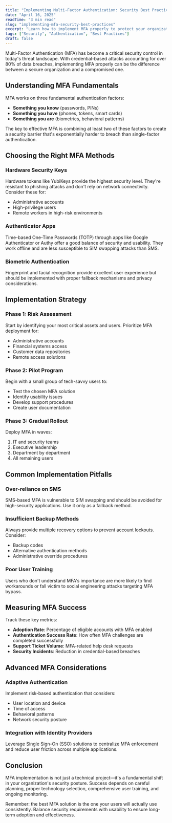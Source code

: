 ```yaml
---
title: "Implementing Multi-Factor Authentication: Security Best Practices"
date: "April 16, 2025"
readTime: "3 min read"
slug: "implementing-mfa-security-best-practices"
excerpt: "Learn how to implement MFA properly to protect your organization from credential-based attacks."
tags: ["Security", "Authentication", "Best Practices"]
draft: false
---
```


Multi-Factor Authentication (MFA) has become a critical security control in today's threat landscape. With credential-based attacks accounting for over 80% of data breaches, implementing MFA properly can be the difference between a secure organization and a compromised one.

## Understanding MFA Fundamentals

MFA works on three fundamental authentication factors:

- **Something you know** (passwords, PINs)
- **Something you have** (phones, tokens, smart cards)
- **Something you are** (biometrics, behavioral patterns)

The key to effective MFA is combining at least two of these factors to create a security barrier that's exponentially harder to breach than single-factor authentication.

## Choosing the Right MFA Methods

### Hardware Security Keys

Hardware tokens like YubiKeys provide the highest security level. They're resistant to phishing attacks and don't rely on network connectivity. Consider these for:

- Administrative accounts
- High-privilege users
- Remote workers in high-risk environments

### Authenticator Apps

Time-based One-Time Passwords (TOTP) through apps like Google Authenticator or Authy offer a good balance of security and usability. They work offline and are less susceptible to SIM swapping attacks than SMS.

### Biometric Authentication

Fingerprint and facial recognition provide excellent user experience but should be implemented with proper fallback mechanisms and privacy considerations.

## Implementation Strategy

### Phase 1: Risk Assessment

Start by identifying your most critical assets and users. Prioritize MFA deployment for:

- Administrative accounts
- Financial systems access
- Customer data repositories
- Remote access solutions

### Phase 2: Pilot Program

Begin with a small group of tech-savvy users to:

- Test the chosen MFA solution
- Identify usability issues
- Develop support procedures
- Create user documentation

### Phase 3: Gradual Rollout

Deploy MFA in waves:

1. IT and security teams
2. Executive leadership
3. Department by department
4. All remaining users

## Common Implementation Pitfalls

### Over-reliance on SMS

SMS-based MFA is vulnerable to SIM swapping and should be avoided for high-security applications. Use it only as a fallback method.

### Insufficient Backup Methods

Always provide multiple recovery options to prevent account lockouts. Consider:

- Backup codes
- Alternative authentication methods
- Administrative override procedures

### Poor User Training

Users who don't understand MFA's importance are more likely to find workarounds or fall victim to social engineering attacks targeting MFA bypass.

## Measuring MFA Success

Track these key metrics:

- **Adoption Rate**: Percentage of eligible accounts with MFA enabled
- **Authentication Success Rate**: How often MFA challenges are completed successfully
- **Support Ticket Volume**: MFA-related help desk requests
- **Security Incidents**: Reduction in credential-based breaches

## Advanced MFA Considerations

### Adaptive Authentication

Implement risk-based authentication that considers:

- User location and device
- Time of access
- Behavioral patterns
- Network security posture

### Integration with Identity Providers

Leverage Single Sign-On (SSO) solutions to centralize MFA enforcement and reduce user friction across multiple applications.

## Conclusion

MFA implementation is not just a technical project—it's a fundamental shift in your organization's security posture. Success depends on careful planning, proper technology selection, comprehensive user training, and ongoing monitoring.

Remember: the best MFA solution is the one your users will actually use consistently. Balance security requirements with usability to ensure long-term adoption and effectiveness.